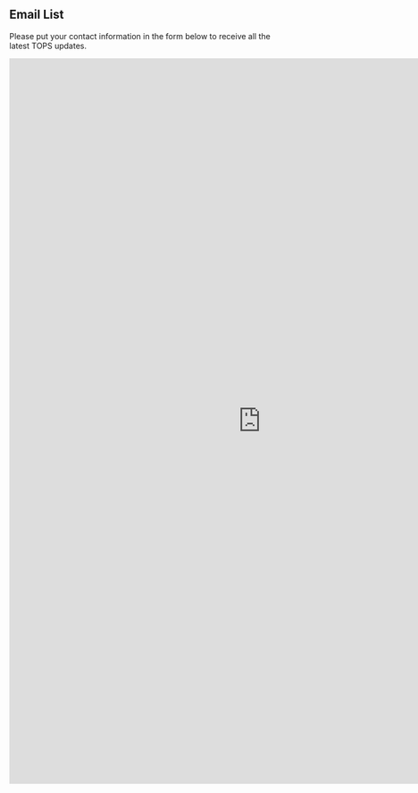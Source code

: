 ﻿## Email List

Please put your contact information in the form below to receive all the latest TOPS updates.

<iframe src="https://missouri.qualtrics.com/jfe/form/SV_d3WhmhxrgNcWRpA" height="1300px" width="900px" frameborder="0"></iframe>
